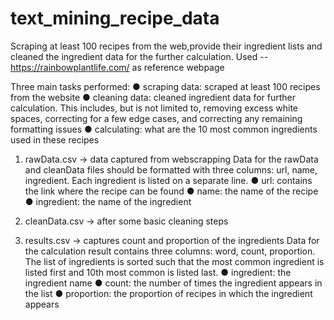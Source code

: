 # text_mining_recipe_data

Scraping at least 100 recipes from the web,provide their ingredient lists and cleaned the ingredient data for the further calculation.
Used -- https://rainbowplantlife.com/ as reference webpage

Three main tasks performed: 
● scraping data: scraped at least 100 recipes from the website
● cleaning data: cleaned ingredient data for further calculation. This includes, but is not limited to, removing excess white spaces, correcting for a few edge cases, and correcting any remaining formatting issues
● calculating: what are the 10 most common ingredients used in these recipes

1. rawData.csv -> data captured from webscrapping
  Data for the rawData and cleanData files should be formatted with three columns: url, name, ingredient.
  Each ingredient is listed on a separate line.
   ● url: contains the link where the recipe can be found
   ● name: the name of the recipe
   ● ingredient: the name of the ingredient
    
2. cleanData.csv -> after some basic cleaning steps

3. results.csv -> captures count and proportion of the ingredients
Data for the calculation result contains three columns: word, count, proportion. 
The list of ingredients is sorted such that the most common ingredient is listed first and 10th most common is listed last.
  ● ingredient: the ingredient name
  ● count: the number of times the ingredient appears in the list
  ● proportion: the proportion of recipes in which the ingredient appears

